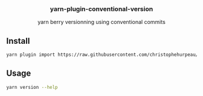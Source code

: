 <h3 align="center">
  yarn-plugin-conventional-version
</h3>

<p align="center">
  yarn berry versionning using conventional commits
</p>

## Install

```bash
yarn plugin import https://raw.githubusercontent.com/christophehurpeau/yarn-plugin-conventional-version/main/bundles/@yarnpkg/plugin-conventional-version.cjs
```

## Usage

```bash
yarn version --help
```

